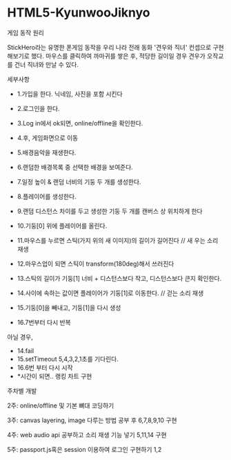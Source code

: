 # HTML5-KyunwooJiknyo

게임 동작 원리


StickHero라는 유명한 폰게임 동작을 우리 나라 전래 동화 '견우와 직녀' 컨셉으로 구현해보기로 했다.
마우스를 클릭하여 까마귀를 쌓은 후, 적당한 길이일 경우 견우가 오작교를 건너 직녀와 만날 수 있다. 


세부사항


- 1.가입을 한다. 닉네임, 사진을 포함 시킨다 
- 2.로그인을 한다. 
- 3.Log in에서 ok되면, online/offline을 확인한다.
- 4.후, 게임화면으로 이동
- 5.배경음악을 재생한다.
- 6.랜덤한 배경목록 중 선택한 배경을 보여준다.
- 7.일정 높이 & 랜덤 너비의 기둥 두 개를 생성한다.
- 8.플레이어를 생성한다. 
- 9.랜덤 디스턴스 차이를 두고 생성한 기둥 두 개를 캔버스 상 위치하게 한다
- 10.기둥[0] 위에 플레이어를 올린다.
- 11.마우스를 누르면 스틱(가지 위의 새 이미지)의 길이가 길어진다 // 새 우는 소리 재생
- 12.마우스업이 되면 스틱이 transform(180deg)해서 쓰러진다
- 13.스틱의 길이가 기둥[1] 너비 + 디스턴스보다 작고, 디스턴스보다 큰지 확인한다.


- 14.사이에 속하는 값이면 플레이어가 기둥[1]로 이동한다. // 걷는 소리 재생
- 15.기둥[0]을 빼내고, 기둥[1]을 다시 생성
- 16.7번부터 다시 반복

아닐 경우,

- 14.fail
- 15.setTimeout 5,4,3,2,1초를 기다린다. 
- 16.6번 부터 다시 시작
- *시간이 되면.. 랭킹 차트 구현


주차별 개발

2주: online/offline 및 기본 뼈대 코딩하기

3주: canvas layering, image 다루는 방법 공부 후 6,7,8,9,10 구현

4주: web audio api 공부하고 소리 재생 기능 넣기 5,11,14 구현
 
5주: passport.js혹은 session 이용하여 로그인 구현하기 1,2
